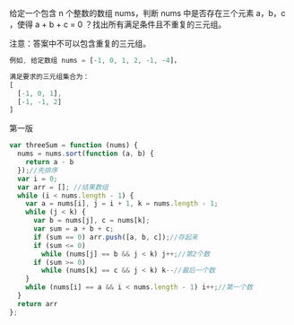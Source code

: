 给定一个包含 n 个整数的数组 nums，判断 nums 中是否存在三个元素 a，b，c ，使得 a + b + c = 0 ？找出所有满足条件且不重复的三元组。

注意：答案中不可以包含重复的三元组。
```js
例如, 给定数组 nums = [-1, 0, 1, 2, -1, -4]，

满足要求的三元组集合为：
[
  [-1, 0, 1],
  [-1, -1, 2]
]
```

第一版
```js
var threeSum = function (nums) {
  nums = nums.sort(function (a, b) {
    return a - b
  });//先排序
  var i = 0;
  var arr = []; //结果数组
  while (i < nums.length - 1) {
    var a = nums[i], j = i + 1, k = nums.length - 1;
    while (j < k) {
      var b = nums[j], c = nums[k];
      var sum = a + b + c;
      if (sum == 0) arr.push([a, b, c]);//存起来
      if (sum <= 0)
        while (nums[j] == b && j < k) j++;//第2个数
      if (sum >= 0)
        while (nums[k] == c && j < k) k--//最后一个数
    }
    while (nums[i] == a && i < nums.length - 1) i++;//第一个数
  }
  return arr
};
```
